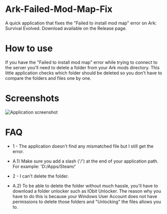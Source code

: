 # Ark-Failed-Mod-Map-Fix
A quick application that fixes the "Failed to install mod map" error on Ark: Survival Evolved.
Download available on the Release page.


# How to use
If you have the "Failed to install mod map" error while trying to connect to the server you'll need to delete a folder from your Ark mods directory. This little application checks which folder should be deleted so you don't have to compare the folders and files one by one.

# Screenshots

![Application screenshot](https://image.prntscr.com/image/RHsJ6E8hTzCYRb4x17P2xA.png)


# FAQ

* 1 - The application doesn't find any mismatched file but I still get the error.
* A.1) Make sure you add a slash ('/') at the end of your application path. For example: 'D:/Apps/Steam/'

* 2 - I can't delete the folder.
* A.2) To be able to delete the folder without much hassle, you'll have to download a folder unlocker such as IObit Unlocker. The reason why you have to do this is because your Windows User Account does not have permissions to delete those folders and "Unlocking" the files allows you to.